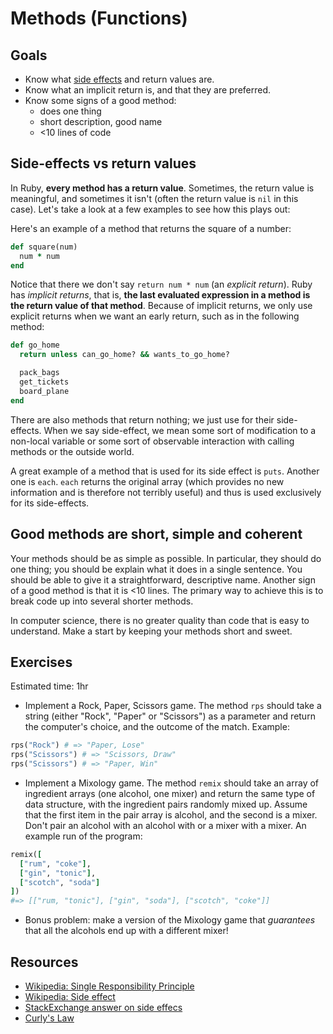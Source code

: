 # Methods (Functions)

## Goals

* Know what [side effects][wiki-side-effect] and return values are.
* Know what an implicit return is, and that they are preferred.
* Know some signs of a good method:
  * does one thing
  * short description, good name
  * <10 lines of code

[wiki-side-effect]: http://en.wikipedia.org/wiki/Side_effect_(computer_science)

## Side-effects vs return values

In Ruby, **every method has a return value**. Sometimes, the return
value is meaningful, and sometimes it isn't (often the return value is
`nil` in this case). Let's take a look at a few examples to see how
this plays out:

Here's an example of a method that returns the square of a
number:

```ruby
def square(num)
  num * num
end
```

Notice that there we don't say `return num * num` (an *explicit
return*). Ruby has *implicit returns*, that is, **the last evaluated
expression in a method is the return value of that method**. Because
of implicit returns, we only use explicit returns when we want an
early return, such as in the following method:

```ruby
def go_home
  return unless can_go_home? && wants_to_go_home?

  pack_bags
  get_tickets
  board_plane
end
```

There are also methods that return nothing; we just use for their
side-effects. When we say side-effect, we mean some sort of
modification to a non-local variable or some sort of observable
interaction with calling methods or the outside world.

A great example of a method that is used for its side effect is
`puts`. Another one is `each`. `each` returns the original array
(which provides no new information and is therefore not terribly
useful) and thus is used exclusively for its side-effects.

## Good methods are short, simple and coherent

Your methods should be as simple as possible. In particular, they
should do one thing; you should be explain what it does in a single
sentence. You should be able to give it a straightforward, descriptive
name. Another sign of a good method is that it is <10 lines. The
primary way to achieve this is to break code up into several shorter
methods.

In computer science, there is no greater quality than code that is
easy to understand. Make a start by keeping your methods short and
sweet.

## Exercises

Estimated time: 1hr

* Implement a Rock, Paper, Scissors game. The method `rps` should take
  a string (either "Rock", "Paper" or "Scissors") as a parameter and
  return the computer's choice, and the outcome of the match. Example:

```ruby
rps("Rock") # => "Paper, Lose"
rps("Scissors") # => "Scissors, Draw"
rps("Scissors") # => "Paper, Win"
```

* Implement a Mixology game. The method `remix` should take an array
  of ingredient arrays (one alcohol, one mixer) and return the same
  type of data structure, with the ingredient pairs randomly mixed
  up. Assume that the first item in the pair array is alcohol, and the
  second is a mixer. Don't pair an alcohol with an alcohol with or a
  mixer with a mixer. An example run of the program:

```ruby
remix([
  ["rum", "coke"],
  ["gin", "tonic"],
  ["scotch", "soda"]
])
#=> [["rum, "tonic"], ["gin", "soda"], ["scotch", "coke"]]
```

* Bonus problem: make a version of the Mixology game that *guarantees*
  that all the alcohols end up with a different mixer!

## Resources
* [Wikipedia: Single Responsibility Principle][wiki-srp]
* [Wikipedia: Side effect][wiki-side-effects]
* [StackExchange answer on side effecs][se-side-effects]
* [Curly's Law][curlys-law]

[wiki-side-effects]: http://en.wikipedia.org/wiki/Side_effect_(computer_science)
[wiki-srp]: http://en.wikipedia.org/wiki/Single_responsibility_principle
[se-side-effects]: http://programmers.stackexchange.com/questions/40297/what-is-a-side-effect#answer-40314
[curlys-law]: http://www.codinghorror.com/blog/2007/03/curlys-law-do-one-thing.html

